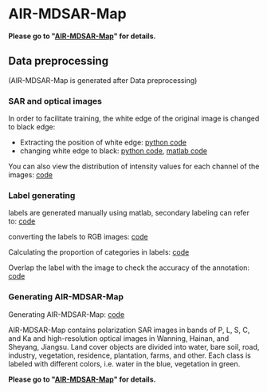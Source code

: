 # AIR-MDSAR-Map
**Please go to "[AIR-MDSAR-Map](https://nairongzheng.github.io/AIR-MDSAR-Map/)" for details.**

## Data preprocessing

(AIR-MDSAR-Map is generated after Data preprocessing)

### SAR and optical images
In order to facilitate training, the white edge of the original image is changed to black edge: 

- Extracting the position of white edge: [python code](https://github.com/NairongZheng/utils/blob/main/find_edge.py)
- changing white edge to black: [python code](https://github.com/NairongZheng/utils/blob/main/delete_edge.py), [matlab code](https://github.com/NairongZheng/utils/blob/main/delete_edge.m)

You can also view the distribution of intensity values for each channel of the images: [code](https://github.com/NairongZheng/utils/blob/main/plot_histogram.py)

### Label generating

labels are generated manually using matlab, secondary labeling can refer to: [code](https://github.com/NairongZheng/utils/blob/main/imageLabel_change_path.m)

converting the labels to RGB images: [code](https://github.com/NairongZheng/utils/blob/main/changelabel_123_imageLabeler.py)

Calculating the proportion of categories in labels: [code](https://github.com/NairongZheng/utils/blob/main/plot_pie.py)

Overlap the label with the image to check the accuracy of the annotation: [code](https://github.com/NairongZheng/utils/blob/main/image_with_mask.py)

### Generating AIR-MDSAR-Map

Generating AIR-MDSAR-Map: [code](https://github.com/NairongZheng/utils/blob/main/gen_public_dataset.py)

AIR-MDSAR-Map contains polarization SAR images in bands of P, L, S, C, and Ka and high-resolution optical images in Wanning, Hainan, and Sheyang, Jiangsu. Land cover objects are divided into water, bare soil, road, industry, vegetation, residence, plantation, farms, and other. Each class is labeled with different colors, i.e. water in the blue, vegetation in green.

**Please go to "[AIR-MDSAR-Map](https://nairongzheng.github.io/AIR-MDSAR-Map/)" for details.**